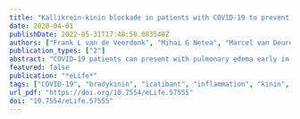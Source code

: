 ```yaml
---
title: "Kallikrein-kinin blockade in patients with COVID-19 to prevent acute respiratory distress syndrome"
date: 2020-04-01
publishDate: 2022-05-31T17:48:50.083540Z
authors: ["Frank L van de Veerdonk", "Mihai G Netea", "Marcel van Deuren", "Jos WM van der Meer", "Quirijn de Mast", "Roger J Brüggemann", "Hans van der Hoeven"]
publication_types: ["2"]
abstract: "COVID-19 patients can present with pulmonary edema early in disease. We propose that this is due to a local vascular problem because of activation of bradykinin 1 receptor (B1R) and B2R on endothelial cells in the lungs. SARS-CoV-2 enters the cell via ACE2 that next to its role in RAAS is needed to inactivate des-Arg9 bradykinin, the potent ligand of the B1R. Without ACE2 acting as a guardian to inactivate the ligands of B1R, the lung environment is prone for local vascular leakage leading to angioedema. Here, we hypothesize that a kinin-dependent local lung angioedema via B1R and eventually B2R is an important feature of COVID-19. We propose that blocking the B2R and inhibiting plasma kallikrein activity might have an ameliorating effect on early disease caused by COVID-19 and might prevent acute respiratory distress syndrome (ARDS). In addition, this pathway might indirectly be responsive to anti-inflammatory agents."
featured: false
publication: "*eLife*"
tags: ["COVID-19", "bradykinin", "icatibant", "inflammation", "kinin", "SARS"]
url_pdf: "https://doi.org/10.7554/eLife.57555"
doi: "10.7554/eLife.57555"
---
```


